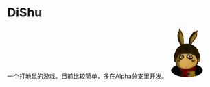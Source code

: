 DiShu
=====

一个打地鼠的游戏。目前比较简单，多在Alpha分支里开发。
![logo](https://github.com/guodongxiaren/DiShu/raw/alpha/res/drawable-mdpi/dishu.png)
